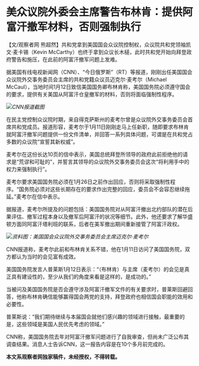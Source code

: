 # 美众议院外委会主席警告布林肯：提供阿富汗撤军材料，否则强制执行

【文/观察者网 熊超然】共和党拿到美国国会众议院控制权，众议院共和党领袖凯文·麦卡锡（Kevin
McCarthy）也终于拿到众议长木槌，此时共和党开始向拜登政府警告和施压，在此前的阿富汗撤军问题上发难。

据美国有线电视新闻网（CNN）、“今日俄罗斯”（RT）等报道，刚刚出任美国国会众议院外交事务委员会主席的共和党籍众议员迈克尔·麦考尔（Michael
McCaul），当地时间1月12日致信美国国务卿布林肯称，美国国务院必须遵守国会的要求，提供有关美国从阿富汗仓皇撤军的材料，否则将面临强制性程序。

![](https://inews.gtimg.com/newsapp_bt/0/15609617480/1000)_CNN报道截图_

在民主党控制众议院时期，来自得克萨斯州的麦考尔曾是众议院外交事务委员会首席共和党成员。报道形容，麦考尔于1月11日刚刚走马上任新职，随即要求布林肯就阿富汗撤军问题提供一份文件清单，并回答一系列具体问题，可谓是在共和党占多数的众议院“宣誓其新权威”。

麦考尔在这份长达10页的信中表示，美国总统拜登所领导的政府此前拒绝他的请求是“荒谬和可耻的”，并誓言其领导的众议院外交事务委员会这次“将利用手中的权力来强制执行”。

麦考尔要求美国国务院必须在1月26日之前作出回应，否则将采取强制性程序。“国务院必须对这些长期存在的要求作出完整的回应，委员会不会容忍继续拖延。”麦考尔在信中表示。

据报道，麦考尔所提及的问题包括：美国国务院对从阿富汗撤出北约部队的潜在后果评估、撤军过程本身以及撤军后阿富汗的状况等细节。此外，他还要求了解华盛顿方面同阿富汗塔利班的联系，后者在美军撤出期间重新接管了阿富汗政权。

![](https://inews.gtimg.com/newsapp_bt/0/15609617483/1000)_资料图：美国国会众议院外交事务委员会主席迈克尔·麦考尔_

CNN报道称，麦考尔此前和布林肯关系不错，他在1月11日访问了美国国务院，双方都认为当时的会见富有成效。

美国国务院发言人普莱斯1月12日表示：“（布林肯）与主席（麦考尔）的会见是真正具有建设性的，至少从我们的角度来看是这样的，是成功的。”

当被问及美国国务院是否会遵守涉及阿富汗撤军文件的有关要求时，普莱斯回避回答，他称布林肯确信能够赢得国会两党的支持，拜登政府也相信国会职能的效用和必要性。

普莱斯说：“我们期待继续与本届国会就他们感兴趣的领域进行接触，最重要的是，这些领域是美国人民优先考虑的领域。”

CNN称，美国国务院去年对阿富汗撤军问题进行了自我审查，但尚未广泛公布其调查结果。消息人士告诉CNN，这一报告内容是在10个多月前完成的。

**本文系观察者网独家稿件，未经授权，不得转载。**

